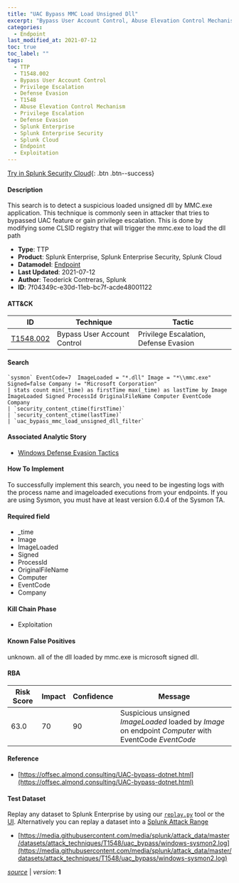 ```yaml
---
title: "UAC Bypass MMC Load Unsigned Dll"
excerpt: "Bypass User Account Control, Abuse Elevation Control Mechanism"
categories:
  - Endpoint
last_modified_at: 2021-07-12
toc: true
toc_label: ""
tags:
  - TTP
  - T1548.002
  - Bypass User Account Control
  - Privilege Escalation
  - Defense Evasion
  - T1548
  - Abuse Elevation Control Mechanism
  - Privilege Escalation
  - Defense Evasion
  - Splunk Enterprise
  - Splunk Enterprise Security
  - Splunk Cloud
  - Endpoint
  - Exploitation
---
```




[Try in Splunk Security Cloud](https://www.splunk.com/en_us/cyber-security.html){: .btn .btn--success}

#### Description

This search is to detect a suspicious loaded unsigned dll by MMC.exe application. This technique is commonly seen in attacker that tries to bypassed UAC feature or gain privilege escalation. This is done by modifying some CLSID registry that will trigger the mmc.exe to load the dll path

- **Type**: TTP
- **Product**: Splunk Enterprise, Splunk Enterprise Security, Splunk Cloud
- **Datamodel**: [Endpoint](https://docs.splunk.com/Documentation/CIM/latest/User/Endpoint)
- **Last Updated**: 2021-07-12
- **Author**: Teoderick Contreras, Splunk
- **ID**: 7f04349c-e30d-11eb-bc7f-acde48001122


#### ATT&CK

| ID          | Technique   | Tactic         |
| ----------- | ----------- | -------------- |
| [T1548.002](https://attack.mitre.org/techniques/T1548/002/) | Bypass User Account Control | Privilege Escalation, Defense Evasion || [T1548](https://attack.mitre.org/techniques/T1548/) | Abuse Elevation Control Mechanism | Privilege Escalation, Defense Evasion |



#### Search

```
`sysmon` EventCode=7  ImageLoaded = "*.dll" Image = "*\\mmc.exe" Signed=false Company != "Microsoft Corporation" 
| stats count min(_time) as firstTime max(_time) as lastTime by Image ImageLoaded Signed ProcessId OriginalFileName Computer EventCode Company 
| `security_content_ctime(firstTime)` 
| `security_content_ctime(lastTime)` 
| `uac_bypass_mmc_load_unsigned_dll_filter`
```

#### Associated Analytic Story
* [Windows Defense Evasion Tactics](/stories/windows_defense_evasion_tactics)


#### How To Implement
To successfully implement this search, you need to be ingesting logs with the process name and imageloaded executions from your endpoints. If you are using Sysmon, you must have at least version 6.0.4 of the Sysmon TA.

#### Required field
* _time
* Image
* ImageLoaded
* Signed
* ProcessId
* OriginalFileName
* Computer
* EventCode
* Company


#### Kill Chain Phase
* Exploitation


#### Known False Positives
unknown. all of the dll loaded by mmc.exe is microsoft signed dll.



#### RBA

| Risk Score  | Impact      | Confidence   | Message      |
| ----------- | ----------- |--------------|--------------|
| 63.0 | 70 | 90 | Suspicious unsigned $ImageLoaded$ loaded by $Image$ on endpoint $Computer$ with EventCode $EventCode$ |



#### Reference

* [https://offsec.almond.consulting/UAC-bypass-dotnet.html](https://offsec.almond.consulting/UAC-bypass-dotnet.html)



#### Test Dataset
Replay any dataset to Splunk Enterprise by using our [`replay.py`](https://github.com/splunk/attack_data#using-replaypy) tool or the [UI](https://github.com/splunk/attack_data#using-ui).
Alternatively you can replay a dataset into a [Splunk Attack Range](https://github.com/splunk/attack_range#replay-dumps-into-attack-range-splunk-server)

* [https://media.githubusercontent.com/media/splunk/attack_data/master/datasets/attack_techniques/T1548/uac_bypass/windows-sysmon2.log](https://media.githubusercontent.com/media/splunk/attack_data/master/datasets/attack_techniques/T1548/uac_bypass/windows-sysmon2.log)



[*source*](https://github.com/splunk/security_content/tree/develop/detections/endpoint/uac_bypass_mmc_load_unsigned_dll.yml) \| *version*: **1**